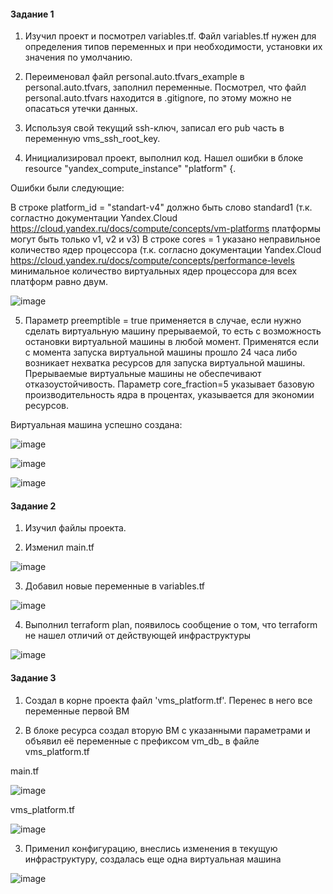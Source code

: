 #### Задание 1

1. Изучил проект и посмотрел variables.tf. Файл variables.tf нужен для определения типов переменных и при необходимости, установки их значения по умолчанию.

2. Переименовал файл personal.auto.tfvars_example в personal.auto.tfvars, заполнил переменные. Посмотрел, что файл personal.auto.tfvars находится в .gitignore, по этому можно не опасаться утечки данных.

3. Используя свой текущий ssh-ключ, записал его pub часть в переменную vms_ssh_root_key.

4. Инициализировал проект, выполнил код. Нашел ошибки в блоке resource "yandex_compute_instance" "platform" {.

Ошибки были следующие:

В строке platform_id = "standart-v4" должно быть слово standard1 (т.к. согластно документации Yandex.Cloud https://cloud.yandex.ru/docs/compute/concepts/vm-platforms платформы могут быть только v1, v2 и v3)
В строке cores = 1 указано неправильное количество ядер процессора (т.к. согласно документации Yandex.Cloud https://cloud.yandex.ru/docs/compute/concepts/performance-levels минимальное количество виртуальных ядер процессора для всех платформ равно двум.

![image](https://github.com/inyushov/devops-netology/assets/127683348/7a3dc00c-59c4-4009-b9ee-a4c16ec8440c)

5. Параметр preemptible = true применяется в случае, если нужно сделать виртуальную машину прерываемой, то есть с возможность остановки виртуальной машины в любой момент. Применятся если с момента запуска виртуальной машины прошло 24 часа либо возникает нехватка ресурсов для запуска виртуальной машины. Прерываемые виртуальные машины не обеспечивают отказоустойчивость.
Параметр core_fraction=5 указывает базовую производительность ядра в процентах, указывается для экономии ресурсов.

Виртуальная машина успешно создана:

![image](https://github.com/inyushov/devops-netology/assets/127683348/73b13246-81e4-4a24-99a7-d16c2afd60f6)

![image](https://github.com/inyushov/devops-netology/assets/127683348/cc88cdfa-f0ac-4528-9082-511f01c00e4e)

![image](https://github.com/inyushov/devops-netology/assets/127683348/0ba20cc6-df5a-412d-8089-318b3a0bddfe)

#### Задание 2

1. Изучил файлы проекта.

2. Изменил main.tf

![image](https://github.com/inyushov/devops-netology/assets/127683348/33a4ae5d-20fe-4a49-a345-5e3570bc31a4)

3. Добавил новые переменные в variables.tf

![image](https://github.com/inyushov/devops-netology/assets/127683348/12cc8162-fbdb-4db7-8c2c-51f3eae7204f)

4. Выполнил terraform plan, появилось сообщение о том, что terraform не нашел отличий от действующей инфраструктуры

![image](https://github.com/inyushov/devops-netology/assets/127683348/d0d89dcf-6100-46c4-8fe0-3f32da142171)

#### Задание 3

1. Создал в корне проекта файл 'vms_platform.tf'. Перенес в него все переменные первой ВМ
   
2. В блоке ресурса создал вторую ВМ с указанными параметрами и объявил её переменные с префиксом vm_db_ в файле vms_platform.tf

main.tf

![image](https://github.com/inyushov/devops-netology/assets/127683348/4e5898a4-94a1-467f-9126-b7a32a71336b)

vms_platform.tf

![image](https://github.com/inyushov/devops-netology/assets/127683348/bb47469a-faff-4917-88af-dea367d133b3)

3. Применил конфигурацию, внеслись изменения в текущую инфраструктуру, создалась еще одна виртуальная машина

![image](https://github.com/inyushov/devops-netology/assets/127683348/a5ce506f-115b-4251-8e60-9de7953e6180)








